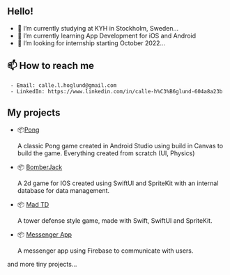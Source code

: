 ## Hello!

- 🔭 I’m currently studying at KYH in Stockholm, Sweden...
- 🌱 I’m currently learning App Development for iOS and Android
- 👯 I’m looking for internship starting October 2022...

## 📫 How to reach me 
     - Email: calle.l.hoglund@gmail.com
     - LinkedIn: https://www.linkedin.com/in/calle-h%C3%B6glund-604a8a23b

## My projects 

- :package:[Pong](https://github.com/karol-oman/pong)

     A classic Pong game created in Android Studio using build in Canvas to build the game. Everything created from scratch (UI, Physics)

- :package: [BomberJack](https://github.com/LucaSalmi/BomberMan)

     A 2d game for IOS created using SwiftUI and SpriteKit with an internal database for data management.

- :package: [Mad TD](https://github.com/LucaSalmi/MadDoctorTD)
     
     A tower defense style game, made with Swift, SwiftUI and SpriteKit.

- :package: [Messenger App](https://github.com/GustavSoderberg/shut-up-app)

     A messenger app using Firebase to communicate with users.

and more tiny projects...

<!--
**h0glund/h0glund** is a ✨ _special_ ✨ repository because its `README.md` (this file) appears on your GitHub profile.


-->
